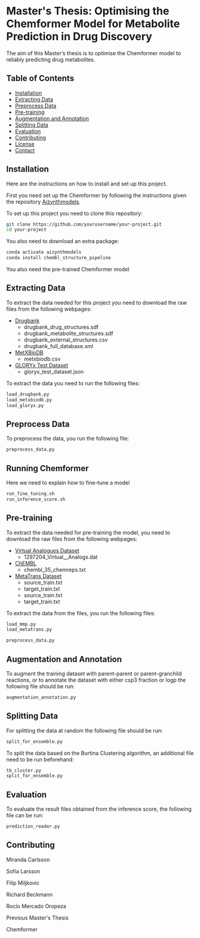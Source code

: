 # Master's Thesis: Optimising the Chemformer Model for Metabolite Prediction in Drug Discovery

The aim of this Master’s thesis is to optimise the Chemformer model to reliably
predicting drug metabolites.

## Table of Contents

- [Installation](#installation)
- [Extracting Data](#extracting-data)
- [Preprocess Data](#preprocess-data)
- [Pre-training](#pre-training)
- [Augmentation and Annotation](#augmentation-and-annotation)
- [Splitting Data](#splitting-data)
- [Evaluation](#evaluation)
- [Contributing](#contributing)
- [License](#license)
- [Contact](#contact)

## Installation
Here are the instructions on how to install and set up this project.

First you need set up the Chemformer by following the instructions given the repository [Aizynthmodels](https://github.com/MolecularAI/aizynthmodels/tree/main).

To set up this project you need to clone this repository:

```bash
git clone https://github.com/yourusername/your-project.git
cd your-project
```

You also need to download an extra package:

```bash
conda activate aizynthmodels
conda install chembl_structure_pipeline
```

You also need the pre-trained Chemformer model

## Extracting Data

To extract the data needed for this project you need to download the raw files from the following webpages:

* [Drugbank](https://go.drugbank.com/releases/latest)
  * drugbank_drug_structures.sdf
  * drugbank_metabolite_structures.sdf
  * drugbank_external_structures.csv
  * drugbank_full_database.xml
* [MetXBioDB](https://zenodo.org/records/13235312)
  * metxbiodb.csv
* [GLORYx Test Dataset](https://github.com/christinadebruynkops/GLORYx/tree/master/datasets/test_dataset)
  * gloryx_test_dataset.json

To extract the data you need to run the following files:

```bash
load_drugbank.py
load_metxbiodb.py
load_gloryx.py
```

## Preprocess Data

To preprocess the data, you run the following file:

```bash
preprocess_data.py
```

## Running Chemformer

Here we need to explain how to fine-tune a model

```bash
run_fine_tuning.sh
run_inference_score.sh
```


## Pre-training

To extract the data needed for pre-training the model, you need to download the raw files from the following webpages:

* [Virtual Analogues Dataset](https://zenodo.org/records/45807)
  * 1297204_Virtual__Analogs.dat
* [ChEMBL](https://chembl.gitbook.io/chembl-interface-documentation/downloads)
  * chembl_35_chemreps.txt
* [MetaTrans Dataset](https://github.com/KavrakiLab/MetaTrans/tree/master/datasets)
  * source_train.txt
  * target_train.txt
  * source_train.txt
  * target_train.txt

To extract the data from the files, you run the following files:

```bash
load_mmp.py
load_metatrans.py
```

```bash
preprocess_data.py
```

## Augmentation and Annotation

To augment the training dataset with parent-parent or parent-granchild reactions, or to annotate the dataset with either csp3 fraction or logp the following file should be run:

```bash
augmentation_annotation.py
```

## Splitting Data

For splitting the data at random the following file should be run:

```bash
split_for_ensemble.py
```

To split the data based on the Burtina Clustering algorithm, an additional file need to be run beforehand:

```bash
tb_cluster.py
split_for_ensemble.py
```

## Evaluation

To evaluate the result files obtained from the inference score, the following file can be run:

```bash
prediction_reader.py
```

## Contributing

Miranda Carlsson

Sofia Larsson

Filip Miljkovic

Richard Beckmann

Rocío Mercado Oropeza

Previous Master's Thesis

Chemformer


